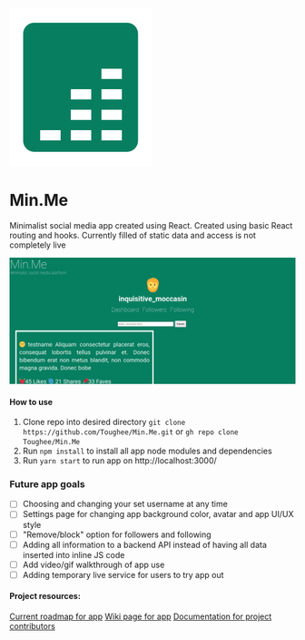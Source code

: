 ![App logo](./public/img/MinMelogo.svg)


# Min.Me

Minimalist social media app created using React. Created using basic React routing and hooks. Currently filled of static data and access is not completely live

![App logo](./public/img/MinMeSplash.png)

#### How to use

1. Clone repo into desired directory ```git clone https://github.com/Toughee/Min.Me.git``` or ```gh repo clone Toughee/Min.Me```
2. Run ```npm install``` to install all app node modules and dependencies
3. Run ```yarn start``` to run app on http://localhost:3000/

### Future app goals

- [ ] Choosing and changing your set username at any time
- [ ] Settings page for changing app background color, avatar and app UI/UX style
- [ ] "Remove/block" option for followers and following
- [ ] Adding all information to a backend API instead of having all data inserted into inline JS code
- [ ] Add video/gif walkthrough of app use
- [ ] Adding temporary live service for users to try app out

#### Project resources:

[Current roadmap for app](https://github.com/Toughee/Min.Me/projects/1)
[Wiki page for app](https://github.com/Toughee/Min.Me/wiki)
[Documentation for project contributors](https://github.com/Toughee/Min.Me/tree/main/docs)

